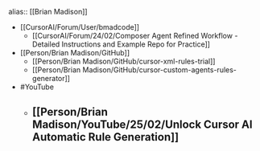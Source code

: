 alias:: [[Brian Madison]]

- [[CursorAI/Forum/User/bmadcode]]
	- [[CursorAI/Forum/24/02/Composer Agent Refined Workflow - Detailed Instructions and Example Repo for Practice]]
- [[Person/Brian Madison/GitHub]]
	- [[Person/Brian Madison/GitHub/cursor-xml-rules-trial]]
	- [[Person/Brian Madison/GitHub/cursor-custom-agents-rules-generator]]
- #YouTube
	- [[Person/Brian Madison/YouTube/25/02/Unlock Cursor AI Automatic Rule Generation]]
		-